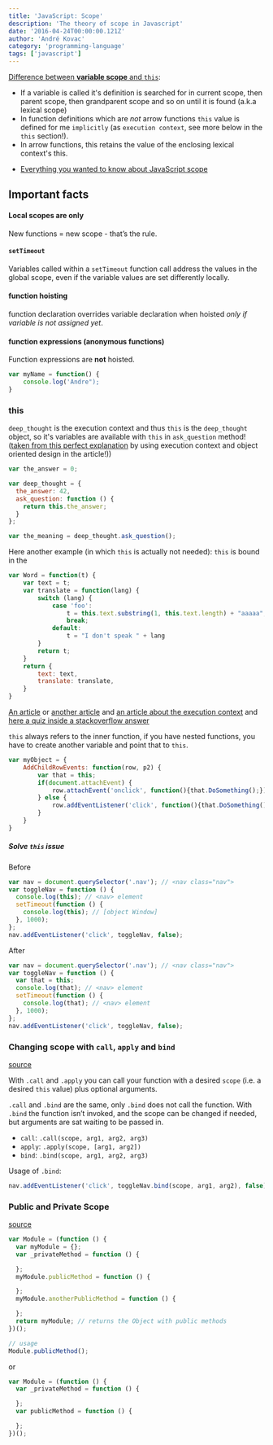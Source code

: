 ```yaml
---
title: 'JavaScript: Scope'
description: 'The theory of scope in Javascript'
date: '2016-04-24T00:00:00.121Z'
author: 'André Kovac'
category: 'programming-language'
tags: ['javascript']
---
```


[Difference between **variable scope** and `this`](https://stackoverflow.com/questions/34696686/what-is-lexical-this#answer-41727513):

* If a variable is called it's definition is searched for in current scope, then parent scope, then grandparent scope and so on until it is found (a.k.a lexical scope)
* In function definitions which are *not* arrow functions `this` value is defined for me `implicitly` (as `execution context`, see more below in the `this` section!).
* In arrow functions, this retains the value  of the enclosing lexical context's this.

- [Everything you wanted to know about JavaScript scope](https://toddmotto.com/everything-you-wanted-to-know-about-javascript-scope/)

## Important facts

#### Local scopes are only

New functions = new scope - that’s the rule.

#### `setTimeout`

Variables called within a `setTimeout` function call address the values in the global scope, even if the variable values are set differently locally.

#### function hoisting

function declaration overrides variable declaration when hoisted *only if variable is not assigned yet*.

#### function expressions (anonymous functions)

Function expressions are **not** hoisted.

```js
var myName = function() {
	console.log('Andre");
}
```

### this

`deep_thought` is the execution context and thus `this` is the `deep_thought` object, so it's variables are available with `this` in `ask_question` method! ([taken from this perfect explanation](http://web.archive.org/web/20110725013125/http://www.digital-web.com/articles/scope_in_javascript/) by using execution context and object oriented design in the article!))

```js
var the_answer = 0;

var deep_thought = {
  the_answer: 42,
  ask_question: function () {
    return this.the_answer;
  }
};

var the_meaning = deep_thought.ask_question();
```

Here another example (in which `this` is actually not needed): `this` is bound in the

```js
var Word = function(t) {
	var text = t;
	var translate = function(lang) {
		switch (lang) {
			case 'foo':
				t = this.text.substring(1, this.text.length) + "aaaaa";
				break;
			default:
				t = "I don't speak " + lang
		}
		return t;
	}
	return {
		text: text,
		translate: translate,
	}
}
```

[An article](http://stackoverflow.com/questions/346015/javascript-closures-and-this) or [another article](https://toddmotto.com/everything-you-wanted-to-know-about-javascript-scope/) and [an article about the execution context](http://davidshariff.com/blog/what-is-the-execution-context-in-javascript/) and [here a quiz inside a stackoverflow answer](https://stackoverflow.com/questions/3127429/how-does-the-this-keyword-work?utm_medium=organic&utm_source=google_rich_qa&utm_campaign=google_rich_qa#answer-3127440)

`this` always refers to the inner function, if you have nested functions, you have to create another variable and point that to `this`.

```js
var myObject = {
    AddChildRowEvents: function(row, p2) {
        var that = this;
        if(document.attachEvent) {
            row.attachEvent('onclick', function(){that.DoSomething();});
        } else {
            row.addEventListener('click', function(){that.DoSomething();}, false);
        }
    }
}
```

##### Solve `this` issue

Before

```js
var nav = document.querySelector('.nav'); // <nav class="nav">
var toggleNav = function () {
  console.log(this); // <nav> element
  setTimeout(function () {
    console.log(this); // [object Window]
  }, 1000);
};
nav.addEventListener('click', toggleNav, false);
```

After

```js
var nav = document.querySelector('.nav'); // <nav class="nav">
var toggleNav = function () {
  var that = this;
  console.log(that); // <nav> element
  setTimeout(function () {
    console.log(that); // <nav> element
  }, 1000);
};
nav.addEventListener('click', toggleNav, false);
```


### Changing scope with `call`, `apply` and `bind`

[source](https://toddmotto.com/everything-you-wanted-to-know-about-javascript-scope/)

With `.call` and `.apply` you can call your function with a desired `scope` (i.e. a desired `this` value) plus optional arguments.

`.call` and `.bind` are the same, only `.bind` does not call the function. With `.bind` the function isn’t invoked, and the scope can be changed if needed, but arguments are sat waiting to be passed in.

* `call`: `.call(scope, arg1, arg2, arg3)`
* `apply`: `.apply(scope, [arg1, arg2])`
* `bind`: `.bind(scope, arg1, arg2, arg3)`


Usage of `.bind`:

```js
nav.addEventListener('click', toggleNav.bind(scope, arg1, arg2), false);
```

### Public and Private Scope

[source](https://toddmotto.com/everything-you-wanted-to-know-about-javascript-scope/)

```js
var Module = (function () {
  var myModule = {};
  var _privateMethod = function () {

  };
  myModule.publicMethod = function () {

  };
  myModule.anotherPublicMethod = function () {

  };
  return myModule; // returns the Object with public methods
})();

// usage
Module.publicMethod();
```

or

```js
var Module = (function () {
  var _privateMethod = function () {

  };
  var publicMethod = function () {

  };
})();
```
